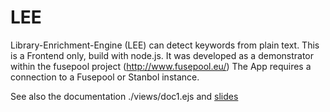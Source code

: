 LEE
===

Library-Enrichment-Engine (LEE) can detect keywords from plain text.
This is a Frontend only, build with node.js. It was developed as a demonstrator within the fusepool project (http://www.fusepool.eu/)
The App requires a connection to a Fusepool or Stanbol instance.



 See also the documentation ./views/doc1.ejs
 and [slides](http://de.slideshare.net/datentaste/linking-library-data-with-fusepool-demo)
